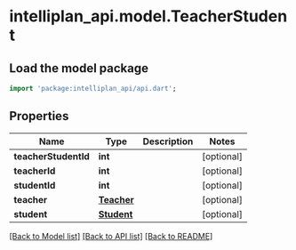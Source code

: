# intelliplan_api.model.TeacherStudent

## Load the model package
```dart
import 'package:intelliplan_api/api.dart';
```

## Properties
Name | Type | Description | Notes
------------ | ------------- | ------------- | -------------
**teacherStudentId** | **int** |  | [optional] 
**teacherId** | **int** |  | [optional] 
**studentId** | **int** |  | [optional] 
**teacher** | [**Teacher**](Teacher.md) |  | [optional] 
**student** | [**Student**](Student.md) |  | [optional] 

[[Back to Model list]](../README.md#documentation-for-models) [[Back to API list]](../README.md#documentation-for-api-endpoints) [[Back to README]](../README.md)



